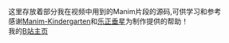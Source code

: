 这里存放着部分我在视频中用到的Manim片段的源码,可供学习和参考<br>
感谢[Manim-Kindergarten](https://github.com/manim-kindergarten)和[乐正垂星](https://space.bilibili.com/2057313067)为制作提供的帮助！<br>
我的[B站主页](https://space.bilibili.com/228828764)
